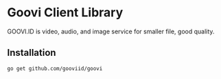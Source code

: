 # Goovi Client Library

GOOVI.ID is video, audio, and image service for smaller file, good quality.

## Installation

    go get github.com/gooviid/goovi

